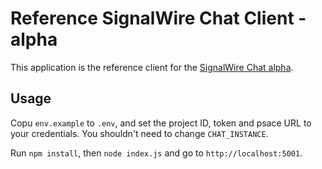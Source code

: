 # Reference SignalWire Chat Client - alpha

This application is the reference client for the [SignalWire Chat alpha](https://dev-docs.chat.signalwire.com/).

## Usage

Copu `env.example` to `.env`, and set the project ID, token and psace URL to your credentials. You shouldn't need to change `CHAT_INSTANCE`.

Run `npm install`, then `node index.js` and go to `http://localhost:5001`.
